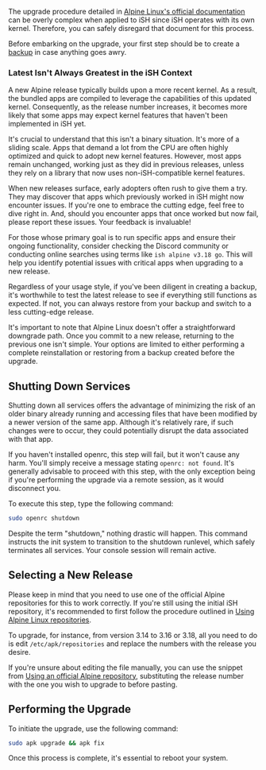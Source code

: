 The upgrade procedure detailed in [Alpine Linux's official documentation](https://wiki.alpinelinux.org/wiki/Upgrading_Alpine) can be overly complex when applied to iSH since iSH operates with its own kernel. Therefore, you can safely disregard that document for this process.

Before embarking on the upgrade, your first step should be to create a [backup](Making-a-backup) in case anything goes awry.

### Latest Isn't Always Greatest in the iSH Context

A new Alpine release typically builds upon a more recent kernel. As a result, the bundled apps are compiled to leverage the capabilities of this updated kernel. Consequently, as the release number increases, it becomes more likely that some apps may expect kernel features that haven't been implemented in iSH yet.

It's crucial to understand that this isn't a binary situation. It's more of a sliding scale. Apps that demand a lot from the CPU are often highly optimized and quick to adopt new kernel features. However, most apps remain unchanged, working just as they did in previous releases, unless they rely on a library that now uses non-iSH-compatible kernel features.

When new releases surface, early adopters often rush to give them a try. They may discover that apps which previously worked in iSH might now encounter issues. If you're one to embrace the cutting edge, feel free to dive right in. And, should you encounter apps that once worked but now fail, please report these issues. Your feedback is invaluable!

For those whose primary goal is to run specific apps and ensure their ongoing functionality, consider checking the Discord community or conducting online searches using terms like `ish alpine v3.18 go`. This will help you identify potential issues with critical apps when upgrading to a new release.

Regardless of your usage style, if you've been diligent in creating a backup, it's worthwhile to test the latest release to see if everything still functions as expected. If not, you can always restore from your backup and switch to a less cutting-edge release.

It's important to note that Alpine Linux doesn't offer a straightforward downgrade path. Once you commit to a new release, returning to the previous one isn't simple. Your options are limited to either performing a complete reinstallation or restoring from a backup created before the upgrade.

## Shutting Down Services

Shutting down all services offers the advantage of minimizing the risk of an older binary already running and accessing files that have been modified by a newer version of the same app. Although it's relatively rare, if such changes were to occur, they could potentially disrupt the data associated with that app.

If you haven't installed openrc, this step will fail, but it won't cause any harm. You'll simply receive a message stating `openrc: not found`. It's generally advisable to proceed with this step, with the only exception being if you're performing the upgrade via a remote session, as it would disconnect you.

To execute this step, type the following command:

```sh
sudo openrc shutdown
```

Despite the term "shutdown," nothing drastic will happen. This command instructs the init system to transition to the shutdown runlevel, which safely terminates all services. Your console session will remain active.

## Selecting a New Release

Please keep in mind that you need to use one of the official Alpine repositories for this to work correctly. If you're still using the initial iSH repository, it's recommended to first follow the procedure outlined in [Using Alpine Linux repositories](Using-Alpine-Linux-repositories).

To upgrade, for instance, from version 3.14 to 3.16 or 3.18, all you need to do is edit `/etc/apk/repositories` and replace the numbers with the release you desire.

If you're unsure about editing the file manually, you can use the snippet from [Using an official Alpine repository](Using-Alpine-Linux-repositories#use-an-official-alpine-repository), substituting the release number with the one you wish to upgrade to before pasting.

## Performing the Upgrade

To initiate the upgrade, use the following command:

```sh
sudo apk upgrade && apk fix
```

Once this process is complete, it's essential to reboot your system.